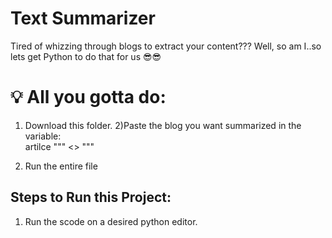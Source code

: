 # Text Summarizer
Tired of whizzing through blogs to extract your content??? Well, so am I..so lets get Python to do that for us 😎😎

# 💡 All you gotta do:
1) Download this folder. 
2)Paste the blog you want summarized in the variable:  
            artilce """  <<Place your Blog here>>  """
  
3) Run the entire file

## Steps to Run this Project:
1) Run the scode on a desired python editor.
